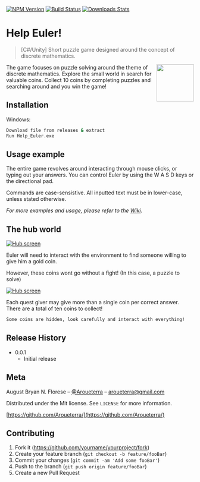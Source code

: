 [![NPM Version][npm-image]][npm-url]
[![Build Status][travis-image]][travis-url]
[![Downloads Stats][npm-downloads]][npm-url]

# Help Euler!
> [C#/Unity] Short puzzle game designed around the concept of discrete mathematics.

<img align="right" width="100" height="100" src="https://github.com/Aroueterra/Help_Euler/blob/master/graphics/splash.PNG">
The game focuses on puzzle solving around the theme of discrete mathematics. Explore the small world in search for valuable coins. Collect 10 coins by completing puzzles and searching around and you win the game!



## Installation

Windows:

```sh
Download file from releases & extract
Run Help_Euler.exe
```

## Usage example

The entire game revolves around interacting through mouse clicks, or typing out your answers. 
You can control Euler by using the W A S D keys or the directional pad.

Commands are case-sensistive. All inputted text must be in lower-case, unless stated otherwise.

_For more examples and usage, please refer to the [Wiki][wiki]._

## The hub world

[![Hub screen](https://github.com/Aroueterra/Help_Euler/blob/master/graphics/main.PNG)]()

Euler will need to interact with the environment to find someone willing to give him a gold coin.

However, these coins wont go without a fight! (In this case, a puzzle to solve) 

[![Hub screen](https://github.com/Aroueterra/Help_Euler/blob/master/graphics/puzzle.PNG)]()

Each quest giver may give more than a single coin per correct answer. There are a total of ten coins to collect!

```sh
Some coins are hidden, look carefully and interact with everything!
```

## Release History


* 0.0.1
    * Initial release

## Meta

August Bryan N. Florese – [@Aroueterra](https://www.facebook.com/Aroueterra) – aroueterra@gmail.com

Distributed under the Mit license. See ``LICENSE`` for more information.

[https://github.com/Aroueterra/](https://github.com/Aroueterra/)

## Contributing

1. Fork it (<https://github.com/yourname/yourproject/fork>)
2. Create your feature branch (`git checkout -b feature/fooBar`)
3. Commit your changes (`git commit -am 'Add some fooBar'`)
4. Push to the branch (`git push origin feature/fooBar`)
5. Create a new Pull Request

<!-- Markdown link & img dfn's -->
[npm-image]: https://img.shields.io/npm/v/datadog-metrics.svg?style=flat-square
[npm-url]: https://npmjs.org/package/datadog-metrics
[npm-downloads]: https://img.shields.io/npm/dm/datadog-metrics.svg?style=flat-square
[travis-image]: https://img.shields.io/travis/dbader/node-datadog-metrics/master.svg?style=flat-square
[travis-url]: https://travis-ci.org/dbader/node-datadog-metrics
[wiki]: https://github.com/yourname/yourproject/wiki
